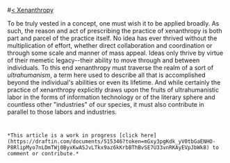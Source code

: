 #[< Xenanthropy](/pages/198362)

To be truly vested in a concept, one must wish it to be applied broadly.  As such, the reason and act of prescribing the practice of xenanthropy is both part and parcel of the practice itself.  No idea has ever thrived without the multiplication of effort, whether direct collaboration and coordination or through some scale and manner of mass appeal.  Ideas only thrive by virtue of their memetic legacy--their ability to move through and between individuals.  To this end xenanthropy must traverse the realm of a sort of *ultrahumanism*, a term here used to describe all that is accomplished beyond the individual's abilities or even its lifetime.  And while certainly the practice of xenanthropy explicitly draws upon the fruits of ultrahumanistic labor in the forms of information technology or of the literary sphere and countless other "industries" of our species, it must also contribute in parallel to those labors and industries.

#
    *This article is a work in progress [click here](https://draftin.com/documents/515346?token=mGxy3pgKdk_yV0tbGaENHO-P8RlipMyo7nLDmTWj0ByxKwASJvLTkx9az6kKrbBThBvSE7U33vnRKAyEVpJbWk8) to comment or contribute.*